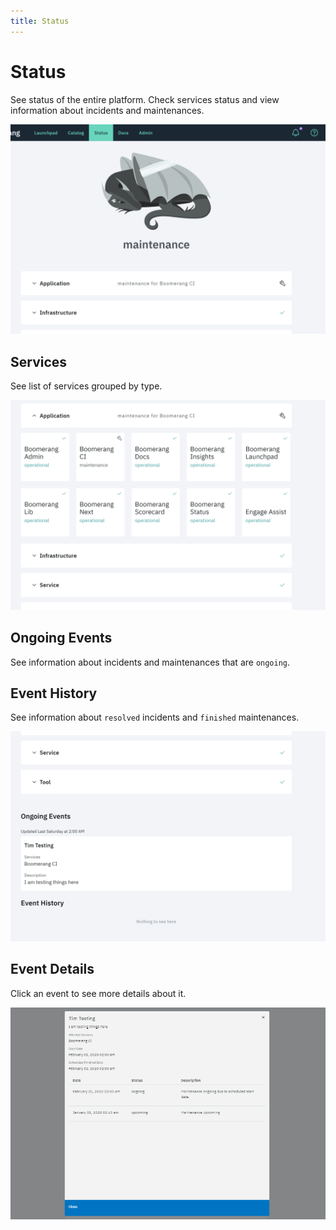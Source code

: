 ```yaml
---
title: Status
---
```


# Status

See status of the entire platform. Check services status and view information about incidents and maintenances.

![Status Dragon](./assets/img/status/status-dragon.png)

## Services

See list of services grouped by type.

![Status Services](./assets/img/status/status-services.png)

## Ongoing Events

See information about incidents and maintenances that are `ongoing`.

## Event History

See information about `resolved` incidents and `finished` maintenances.

![Status Events](./assets/img/status/status-events.png)

## Event Details

Click an event to see more details about it.

![Status Events](./assets/img/status/status-event-modal.png)



